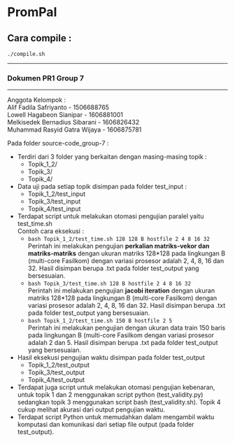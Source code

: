 # PromPal

## Cara compile :
~~~
./compile.sh
~~~
___

### Dokumen PR1 Group 7
___
Anggota Kelompok :<br>
Alif Fadila Safriyanto - 1506688765<br>
Lowell Hagabeon Sianipar - 1606881001<br>
Melkisedek Bernadius Sibarani - 1606826432<br> 
Muhammad Rasyid Gatra Wijaya - 1606875781<br>

Pada folder source-code_group-7 :
- Terdiri dari 3 folder yang berkaitan dengan masing-masing topik :
  - Topik_1_2/
  - Topik_3/
  - Topik_4/
- Data uji pada setiap topik disimpan pada folder test_input :
  - Topik_1_2/test_input
  - Topik_3/test_input
  - Topik_4/test_input
- Terdapat script untuk melakukan otomasi pengujian paralel yaitu test_time.sh<br>
  Contoh cara eksekusi :
  - `bash Topik_1_2/test_time.sh 128 128 B hostfile 2 4 8 16 32`<br>
	Perintah ini melakukan pengujian **perkalian matriks-vekor dan matriks-matriks** dengan ukuran matriks 128*128 pada lingkungan B (multi-core Fasilkom) dengan variasi prosesor adalah 2, 4, 8, 16 dan 32. Hasil disimpan berupa .txt pada folder test_output yang bersesuaian.<br>
  - `bash Topik_3/test_time.sh 128 B hostfile 2 4 8 16 32`<br>
	Perintah ini melakukan pengujian **jacobi iteration** dengan ukuran matriks 128*128 pada lingkungan B (multi-core Fasilkom) dengan variasi prosesor adalah 2, 4, 8, 16 dan 32. Hasil disimpan berupa .txt pada folder test_output yang bersesuaian.<br>
  - `bash Topik_1_2/test_time.sh 150 B hostfile 2 5`<br>
	Perintah ini melakukan pengujian dengan ukuran data train 150 baris pada lingkungan B (multi-core Fasilkom dengan variasi prosesor adalah 2 dan 5. Hasil disimpan berupa .txt pada folder test_output yang bersesuaian.<br>
- Hasil eksekusi pengujian waktu disimpan pada folder test_output
  - Topik_1_2/test_output
  - Topik_3/test_output
  - Topik_4/test_output
- Terdapat juga script untuk melakukan otomasi pengujian kebenaran, untuk topik 1 dan 2 menggunakan script python (test_validity.py) sedangkan topik 3 menggunakan script bash (test_validity.sh). Topik 4 cukup melihat akurasi dari output pengujian waktu.
- Terdapat script Python untuk memudahkan dalam mengambil waktu komputasi dan komunikasi dari setiap file output (pada folder test_output).
